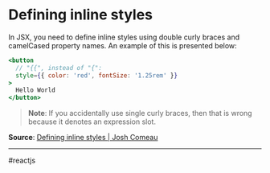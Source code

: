 # Defining inline styles

In JSX, you need to define inline styles using double curly braces and camelCased property names. An example of this is presented below:

```jsx
<button
  // "{{", instead of "{":
  style={{ color: 'red', fontSize: '1.25rem' }}
>
  Hello World
</button>
```

> **Note**: If you accidentally use single curly braces, then that is wrong because it denotes an expression slot.

**Source**: [Defining inline styles | Josh Comeau](https://www.joshwcomeau.com/react/common-beginner-mistakes/#missing-style-brackets-8)

---

#reactjs